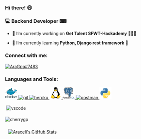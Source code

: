 ### Hi there! 😄

<h3 align="left"> 💻 Backend Developer ⌨ </h3>

<!-- <p align="left"> <img src="https://komarev.com/ghpvc/?username=cherrygp&label=Profile%20views&color=0e75b6&style=flat" alt="cherrygp" /> </p> -->

- 🔭 I’m currently working on **Get Talent SFWT-Hackademy** 👩🏻‍💻

- 🌱 I’m currently learning **Python, Django rest framework** 💖

<h3 align="left">Connect with me:</h3>
<p align="left">
<a href="https://discord.gg/AraGpa#7483" target="blank"><img align="center" src="https://raw.githubusercontent.com/rahuldkjain/github-profile-readme-generator/master/src/images/icons/Social/discord.svg" alt="AraGpa#7483" height="30" width="40" /></a>
</p>

<h3 align="left">Languages and Tools:</h3>
<p align="left"> <a href="https://www.docker.com/" target="_blank" rel="noreferrer"> <img src="https://raw.githubusercontent.com/devicons/devicon/master/icons/docker/docker-original-wordmark.svg" alt="docker" width="40" height="40"/> </a> <a href="https://git-scm.com/" target="_blank" rel="noreferrer"> <img src="https://www.vectorlogo.zone/logos/git-scm/git-scm-icon.svg" alt="git" width="40" height="40"/> </a> <a href="https://heroku.com" target="_blank" rel="noreferrer"> <img src="https://www.vectorlogo.zone/logos/heroku/heroku-icon.svg" alt="heroku" width="40" height="40"/> </a> <a href="https://www.linux.org/" target="_blank" rel="noreferrer"> <img src="https://raw.githubusercontent.com/devicons/devicon/master/icons/linux/linux-original.svg" alt="linux" width="40" height="40"/> </a> <a href="https://www.postgresql.org" target="_blank" rel="noreferrer"> <img src="https://raw.githubusercontent.com/devicons/devicon/master/icons/postgresql/postgresql-original-wordmark.svg" alt="postgresql" width="40" height="40"/> </a> <a href="https://postman.com" target="_blank" rel="noreferrer"> <img src="https://www.vectorlogo.zone/logos/getpostman/getpostman-icon.svg" alt="postman" width="40" height="40"/> </a> <a href="https://www.python.org" target="_blank" rel="noreferrer"> <img src="https://raw.githubusercontent.com/devicons/devicon/master/icons/python/python-original.svg" alt="python" width="40" height="40"/> </a> </p>
<img src="https://img.shields.io/badge/Visual_Studio_Code-0078D4?style=for-the-badge&logo=visual%20studio%20code&logoColor=white" alt="vscode" style="vertical-align:top; margin:4px"> 

<p><img align="center" src="https://github-readme-stats.vercel.app/api/top-langs?username=cherrygp&show_icons=true&title_color=FF66C4&text_color=120707&icon_color=FF66C4&bg_color=fed9fe&locale=en&layout=compact" alt="cherrygp" /></p>


<a href="https://github.com/cherryp/cherrygp">
  <img align="center" src="https://github-readme-stats.vercel.app/api?username=cherrygp&show_icons=true&line_height=27&count_private=true&title_color=FF66C4&text_color=120707&icon_color=FF66C4&bg_color=f7dfef" alt="Araceli's GitHub Stats" style="padding:10px"/></a>

